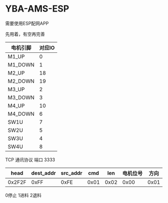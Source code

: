 # YBA-AMS-ESP
需要使用ESP配网APP

先用着，有空再完善

| 电机引脚 | 对应IO |
| -------- | ------ |
| M1_UP    | 0      |
| M1_DOWN  | 1      |
| M2_UP    | 18     |
| M2_DOWN  | 19     |
| M3_UP    | 2      |
| M3_DOWN  | 3      |
| M4_UP    | 10     |
| M4_DOWN  | 6      |
| SW1U     | 7      |
| SW2U     | 5      |
| SW3U     | 4      |
| SW4U     | 8      |

TCP 通讯协议
端口 3333

| head   | dest_addr | src_addr | cmd  | len  | 电机位号 | 方向 |
| ------ | --------- | -------- | ---- | ---- | -------- | ---- |
| 0x2F2F | 0xFF      | 0xFE     | 0x01 | 0x02 | 0x00     | 0x01 |

0停止 1进料 2退料